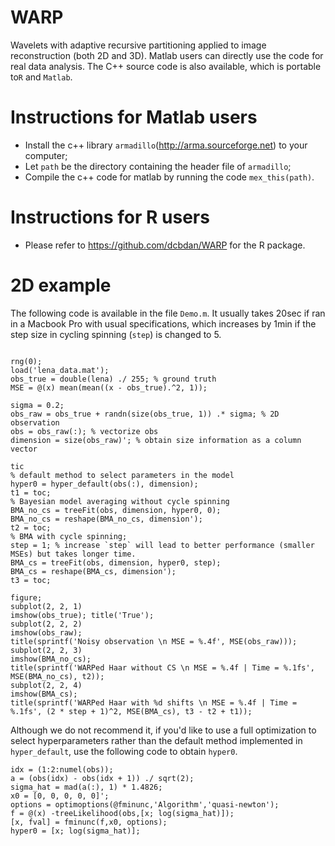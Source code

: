 # WARP
Wavelets with adaptive recursive partitioning applied to image reconstruction (both 2D and 3D). Matlab users can directly use the code for real data analysis. The C++ source code is also available, which is portable to`R` and `Matlab`. 

# Instructions for Matlab users 
- Install the c++ library `armadillo`(http://arma.sourceforge.net) to your computer; 
- Let `path` be the directory containing the header file of `armadillo`; 
- Compile the c++ code for matlab by running the code `mex_this(path)`. 

# Instructions for R users
- Please refer to https://github.com/dcbdan/WARP for the R package. 

# 2D example

The following code is available in the file `Demo.m`. It usually takes 20sec if ran in a Macbook Pro with usual specifications, which increases by 1min if the step size in cycling spinning (`step`) is changed to 5.  

```

rng(0);
load('lena_data.mat');
obs_true = double(lena) ./ 255; % ground truth
MSE = @(x) mean(mean((x - obs_true).^2, 1));

sigma = 0.2;
obs_raw = obs_true + randn(size(obs_true, 1)) .* sigma; % 2D observation
obs = obs_raw(:); % vectorize obs
dimension = size(obs_raw)'; % obtain size information as a column vector

tic
% default method to select parameters in the model
hyper0 = hyper_default(obs(:), dimension);
t1 = toc;
% Bayesian model averaging without cycle spinning
BMA_no_cs = treeFit(obs, dimension, hyper0, 0);
BMA_no_cs = reshape(BMA_no_cs, dimension'); 
t2 = toc;
% BMA with cycle spinning;
step = 1; % increase `step` will lead to better performance (smaller MSEs) but takes longer time. 
BMA_cs = treeFit(obs, dimension, hyper0, step);
BMA_cs = reshape(BMA_cs, dimension'); 
t3 = toc;

figure; 
subplot(2, 2, 1)
imshow(obs_true); title('True'); 
subplot(2, 2, 2)
imshow(obs_raw); 
title(sprintf('Noisy observation \n MSE = %.4f', MSE(obs_raw))); 
subplot(2, 2, 3)
imshow(BMA_no_cs); 
title(sprintf('WARPed Haar without CS \n MSE = %.4f | Time = %.1fs', MSE(BMA_no_cs), t2)); 
subplot(2, 2, 4)
imshow(BMA_cs); 
title(sprintf('WARPed Haar with %d shifts \n MSE = %.4f | Time = %.1fs', (2 * step + 1)^2, MSE(BMA_cs), t3 - t2 + t1));
```

Although we do not recommend it, if you'd like to use a full optimization to select hyperparameters rather than the default method implemented in `hyper_default`, use the following code to obtain `hyper0`.

```
idx = (1:2:numel(obs));
a = (obs(idx) - obs(idx + 1)) ./ sqrt(2);
sigma_hat = mad(a(:), 1) * 1.4826;
x0 = [0, 0, 0, 0, 0]';
options = optimoptions(@fminunc,'Algorithm','quasi-newton');
f = @(x) -treeLikelihood(obs,[x; log(sigma_hat)]);
[x, fval] = fminunc(f,x0, options);
hyper0 = [x; log(sigma_hat)];
```

